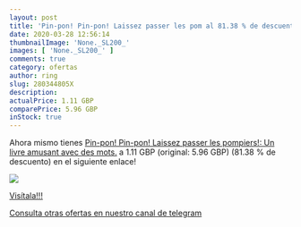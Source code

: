 ```yaml
---
layout: post
title: 'Pin-pon! Pin-pon! Laissez passer les pom al 81.38 % de descuento'
date: 2020-03-28 12:56:14
thumbnailImage: 'None._SL200_'
images: [ 'None._SL200_' ]
comments: true
category: ofertas
author: ring
slug: 280344805X
description:
actualPrice: 1.11 GBP
comparePrice: 5.96 GBP
inStock: true
---
```


Ahora mismo tienes [Pin-pon! Pin-pon! Laissez passer les pompiers!: Un livre amusant avec des mots.](https://www.amazon.com/dp/280344805X/?tag=redken08-20) a 1.11 GBP (original: 5.96 GBP) (81.38 %  de descuento) en el siguiente enlace!

[![](None._SL200_)](https://www.amazon.com/dp/280344805X/?tag=redken08-20)

[Visítala!!!](https://www.amazon.com/dp/280344805X/?tag=redken08-20)

[Consulta otras ofertas en nuestro canal de telegram](https://t.me/s/ofertas25)
